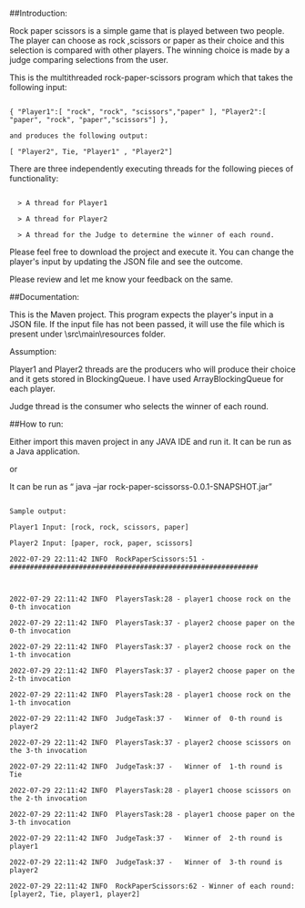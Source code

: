 
##Introduction: 

Rock paper scissors is a simple game that is played between two people. The player can choose as rock ,scissors or paper as their choice and this selection is compared with other players. The winning choice is made by a judge comparing selections from the user.



This is the multithreaded rock-paper-scissors program which that takes the following input:
```

{ "Player1":[ "rock", "rock", "scissors","paper" ], "Player2":[ "paper", "rock", "paper","scissors"] },

and produces the following output:

[ "Player2", Tie, "Player1" , "Player2"]
```


There are three independently executing threads for the following pieces of functionality:
```

  > A thread for Player1

  > A thread for Player2

  > A thread for the Judge to determine the winner of each round.
```
Please feel free to download the project and execute it. You can change the player's input by updating the JSON file and see the outcome.

Please review and let me know your feedback on the same.



##Documentation:

This is the Maven project. This program expects the player's input in a JSON file. If the input file has not been passed, it will use the file which is present under \src\main\resources folder.

Assumption:

Player1 and Player2 threads are the producers who will produce their choice and it gets stored in BlockingQueue. I have used ArrayBlockingQueue for each player.

Judge thread is the consumer who selects the winner of each round.

##How to run:

Either import this maven project in any JAVA IDE and run it. It can be run as a Java application. 

or

It can be run as “ java –jar rock-paper-scissorss-0.0.1-SNAPSHOT.jar”
```

Sample output:

Player1 Input: [rock, rock, scissors, paper]

Player2 Input: [paper, rock, paper, scissors]

2022-07-29 22:11:42 INFO  RockPaperScissors:51 - #############################################################



2022-07-29 22:11:42 INFO  PlayersTask:28 - player1 choose rock on the 0-th invocation

2022-07-29 22:11:42 INFO  PlayersTask:37 - player2 choose paper on the 0-th invocation

2022-07-29 22:11:42 INFO  PlayersTask:37 - player2 choose rock on the 1-th invocation

2022-07-29 22:11:42 INFO  PlayersTask:37 - player2 choose paper on the 2-th invocation

2022-07-29 22:11:42 INFO  PlayersTask:28 - player1 choose rock on the 1-th invocation

2022-07-29 22:11:42 INFO  JudgeTask:37 -   Winner of  0-th round is player2

2022-07-29 22:11:42 INFO  PlayersTask:37 - player2 choose scissors on the 3-th invocation

2022-07-29 22:11:42 INFO  JudgeTask:37 -   Winner of  1-th round is Tie

2022-07-29 22:11:42 INFO  PlayersTask:28 - player1 choose scissors on the 2-th invocation

2022-07-29 22:11:42 INFO  PlayersTask:28 - player1 choose paper on the 3-th invocation

2022-07-29 22:11:42 INFO  JudgeTask:37 -   Winner of  2-th round is player1

2022-07-29 22:11:42 INFO  JudgeTask:37 -   Winner of  3-th round is player2

2022-07-29 22:11:42 INFO  RockPaperScissors:62 - Winner of each round: [player2, Tie, player1, player2]

```
